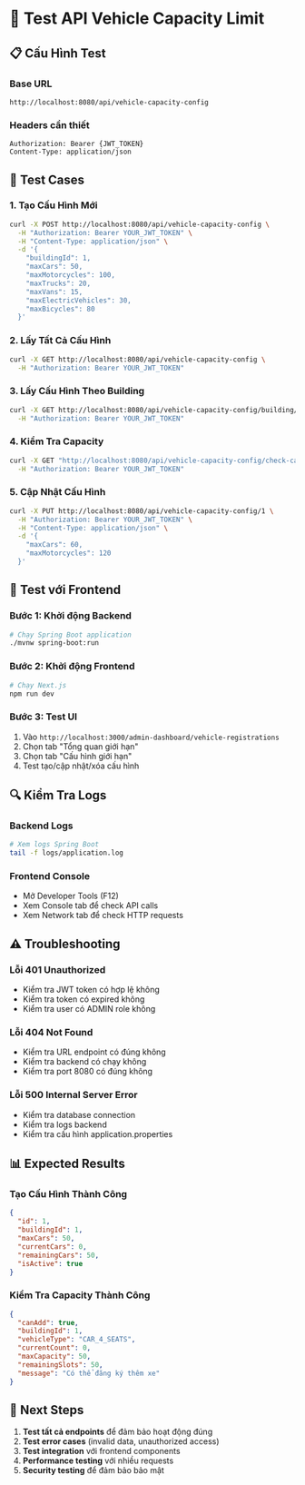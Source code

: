 # 🚗 Test API Vehicle Capacity Limit

## 📋 Cấu Hình Test

### **Base URL**
```
http://localhost:8080/api/vehicle-capacity-config
```

### **Headers cần thiết**
```
Authorization: Bearer {JWT_TOKEN}
Content-Type: application/json
```

## 🧪 Test Cases

### **1. Tạo Cấu Hình Mới**

```bash
curl -X POST http://localhost:8080/api/vehicle-capacity-config \
  -H "Authorization: Bearer YOUR_JWT_TOKEN" \
  -H "Content-Type: application/json" \
  -d '{
    "buildingId": 1,
    "maxCars": 50,
    "maxMotorcycles": 100,
    "maxTrucks": 20,
    "maxVans": 15,
    "maxElectricVehicles": 30,
    "maxBicycles": 80
  }'
```

### **2. Lấy Tất Cả Cấu Hình**

```bash
curl -X GET http://localhost:8080/api/vehicle-capacity-config \
  -H "Authorization: Bearer YOUR_JWT_TOKEN"
```

### **3. Lấy Cấu Hình Theo Building**

```bash
curl -X GET http://localhost:8080/api/vehicle-capacity-config/building/1 \
  -H "Authorization: Bearer YOUR_JWT_TOKEN"
```

### **4. Kiểm Tra Capacity**

```bash
curl -X GET "http://localhost:8080/api/vehicle-capacity-config/check-capacity?buildingId=1&vehicleType=CAR_4_SEATS" \
  -H "Authorization: Bearer YOUR_JWT_TOKEN"
```

### **5. Cập Nhật Cấu Hình**

```bash
curl -X PUT http://localhost:8080/api/vehicle-capacity-config/1 \
  -H "Authorization: Bearer YOUR_JWT_TOKEN" \
  -H "Content-Type: application/json" \
  -d '{
    "maxCars": 60,
    "maxMotorcycles": 120
  }'
```

## 📱 Test với Frontend

### **Bước 1: Khởi động Backend**
```bash
# Chạy Spring Boot application
./mvnw spring-boot:run
```

### **Bước 2: Khởi động Frontend**
```bash
# Chạy Next.js
npm run dev
```

### **Bước 3: Test UI**
1. Vào `http://localhost:3000/admin-dashboard/vehicle-registrations`
2. Chọn tab "Tổng quan giới hạn"
3. Chọn tab "Cấu hình giới hạn"
4. Test tạo/cập nhật/xóa cấu hình

## 🔍 Kiểm Tra Logs

### **Backend Logs**
```bash
# Xem logs Spring Boot
tail -f logs/application.log
```

### **Frontend Console**
- Mở Developer Tools (F12)
- Xem Console tab để check API calls
- Xem Network tab để check HTTP requests

## ⚠️ Troubleshooting

### **Lỗi 401 Unauthorized**
- Kiểm tra JWT token có hợp lệ không
- Kiểm tra token có expired không
- Kiểm tra user có ADMIN role không

### **Lỗi 404 Not Found**
- Kiểm tra URL endpoint có đúng không
- Kiểm tra backend có chạy không
- Kiểm tra port 8080 có đúng không

### **Lỗi 500 Internal Server Error**
- Kiểm tra database connection
- Kiểm tra logs backend
- Kiểm tra cấu hình application.properties

## 📊 Expected Results

### **Tạo Cấu Hình Thành Công**
```json
{
  "id": 1,
  "buildingId": 1,
  "maxCars": 50,
  "currentCars": 0,
  "remainingCars": 50,
  "isActive": true
}
```

### **Kiểm Tra Capacity Thành Công**
```json
{
  "canAdd": true,
  "buildingId": 1,
  "vehicleType": "CAR_4_SEATS",
  "currentCount": 0,
  "maxCapacity": 50,
  "remainingSlots": 50,
  "message": "Có thể đăng ký thêm xe"
}
```

## 🎯 Next Steps

1. **Test tất cả endpoints** để đảm bảo hoạt động đúng
2. **Test error cases** (invalid data, unauthorized access)
3. **Test integration** với frontend components
4. **Performance testing** với nhiều requests
5. **Security testing** để đảm bảo bảo mật
